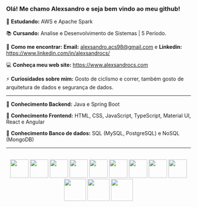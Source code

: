 ### Olá! Me chamo Alexsandro e seja bem vindo ao meu github!

📝 **Estudando:** AWS e Apache Spark

📚 **Cursando:** Analise e Desenvolvimento de Sistemas | 5 Período.

🔎 **Como me encontrar:** **Email:** alexsandro.acs98@gmail.com e **Linkedin:** https://www.linkedin.com/in/alexsandrocs/

💻 **Conheça meu web site:** https://www.alexsandrocs.com

⚡ **Curiosidades sobre mim:** Gosto de ciclismo e correr, também gosto de arquitetura de dados e segurança de dados.

---

📑 **Conhecimento Backend:** Java e Spring Boot


📑 **Conhecimento Frontend:** HTML, CSS, JavaScript, TypeScript, Material UI, React e Angular


📑 **Conhecimento Banco de dados:** SQL (MySQL, PostgreSQL) e NoSQL (MongoDB)

---

<div style="display: inline_block" align="center"><br>
  <img height="50" src="https://cdn.jsdelivr.net/gh/devicons/devicon/icons/java/java-original.svg"/>
  <img height="50" src="https://cdn.jsdelivr.net/gh/devicons/devicon/icons/spring/spring-original.svg"/>
  
  <img height="50" src="https://cdn.jsdelivr.net/gh/devicons/devicon/icons/html5/html5-original.svg"/>
  <img height="50" src="https://cdn.jsdelivr.net/gh/devicons/devicon/icons/css3/css3-original.svg"/>
  <img height="50" src="https://cdn.jsdelivr.net/gh/devicons/devicon/icons/javascript/javascript-original.svg"/>
  <img height="50" src="https://cdn.jsdelivr.net/gh/devicons/devicon/icons/typescript/typescript-original.svg"/>
  <img height="50" src="https://cdn.jsdelivr.net/gh/devicons/devicon/icons/react/react-original.svg"/>
  <img height="50" src="https://cdn.jsdelivr.net/gh/devicons/devicon/icons/angularjs/angularjs-original.svg"/>
  <img height="50" src="https://cdn.jsdelivr.net/gh/devicons/devicon/icons/materialui/materialui-original.svg"/>
  
  <img height="60" src="https://cdn.jsdelivr.net/gh/devicons/devicon/icons/mysql/mysql-original-wordmark.svg"/>
  <img height="60" src="https://cdn.jsdelivr.net/gh/devicons/devicon/icons/postgresql/postgresql-original-wordmark.svg"/>
  <img height="60" src="https://cdn.jsdelivr.net/gh/devicons/devicon/icons/docker/docker-original-wordmark.svg"/>

</div>
